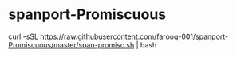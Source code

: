 # spanport-Promiscuous


curl -sSL https://raw.githubusercontent.com/farooq-001/spanport-Promiscuous/master/span-promisc.sh | bash
